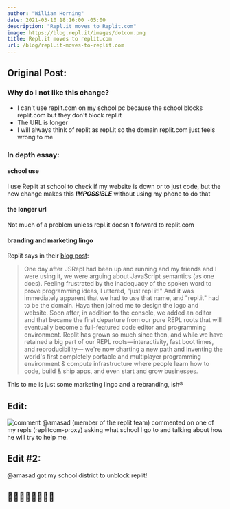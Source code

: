 ```yaml
---
author: "William Horning"
date: 2021-03-10 18:16:00 -05:00
description: "Repl.it moves to Replit.com"
image: https://blog.repl.it/images/dotcom.png
title: Repl.it moves to replit.com
url: /blog/repl.it-moves-to-replit.com
---
```

## Original Post:
### Why do I not like this change?
- I can't use replit.com on my school pc because the school blocks replit.com but they don't block repl.it
- The URL is longer
- I will always think of replit as repl.it so the domain replit.com just feels wrong to me
### In depth essay:
#### school use
I use Replit at school to check if my website is down or to just code, but the new change makes this ***IMPOSSIBLE*** without using my phone to do that
#### the longer url
Not much of a problem unless repl.it doesn't forward to replit.com
#### branding and marketing lingo
Replit says in their [blog post](https://blog.replit.com/dotcom):
>One day after JSRepl had been up and running and my friends and I were using it, we were arguing about JavaScript semantics (as one does). Feeling frustrated by the inadequacy of the spoken word to prove programming ideas, I uttered, "just repl it!" And it was immediately apparent that we had to use that name, and "repl.it" had to be the domain. Haya then joined me to design the logo and website. Soon after, in addition to the console, we added an editor and that became the first departure from our pure REPL roots that will eventually become a full-featured code editor and programming environment.
Replit has grown so much since then, and while we have retained a big part of our REPL roots—interactivity, fast boot times, and reproducibility— we're now charting a new path and inventing the world's first completely portable and multiplayer programming environment & compute infrastructure where people learn how to code, build & ship apps, and even start and grow businesses.

This to me is just some marketing lingo and a rebranding, ish®
## Edit:
![comment](https://www.wgyt.tk/images/amasad.png)
@amasad (member of the replit team) commented on one of my repls (replitcom-proxy) asking what school I go to and talking about how he will try to help me.
## Edit #2:
@amasad got my school district to unblock replit! 
## 🥳🥳🥳🥳🥳🥳🥳🥳